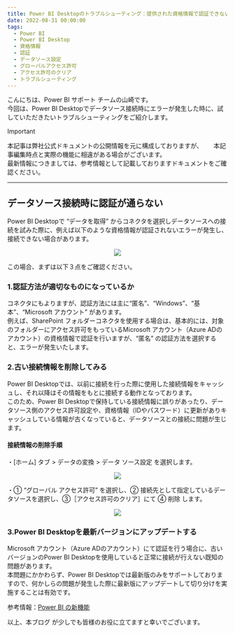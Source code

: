 ```yaml
---
title: Power BI Desktopのトラブルシューティング：提供された資格情報で認証できない　
date: 2022-08-31 00:00:00 
tags:
  - Power BI　　
  - Power BI Desktop
  - 資格情報
  - 認証　
  - データソース設定
  - グローバルアクセス許可
  - アクセス許可のクリア
  - トラブルシューティング
---
```



こんにちは、Power BI サポート チームの山崎です。  
今回は、Power BI Desktopでデータソース接続時にエラーが発生した時に、試していただきたいトラブルシューティングをご紹介します。  

<!-- more -->

> [!IMPORTANT]  
> 本記事は弊社公式ドキュメントの公開情報を元に構成しておりますが、　　
> 本記事編集時点と実際の機能に相違がある場合がございます。  
> 最新情報につきましては、参考情報として記載しておりますドキュメントをご確認ください。

---

## データソース接続時に認証が通らない

Power BI Desktopで “データを取得” からコネクタを選択しデータソースへの接続を試みた際に、例えば以下のような資格情報が認証されないエラーが発生し、接続できない場合があります。   
 
<div align="center">
<img src="1.png">
</div>

この場合、まずは以下３点をご確認ください。  

### 1.認証方法が適切なものになっているか

コネクタにもよりますが、認証方法には主に“匿名”、“Windows”、“基本”、“Microsoft アカウント” があります。  
例えば、SharePoint フォルダーコネクタを使用する場合は、基本的には、対象のフォルダーにアクセス許可をもっているMicrosoft アカウント（Azure ADのアカウント）の資格情報で認証を行いますが、“匿名” の認証方法を選択すると、エラーが発生いたします。  

### 2.古い接続情報を削除してみる

Power BI Desktopでは、以前に接続を行った際に使用した接続情報をキャッシュし、それ以降はその情報をもとに接続する動作となっております。  
このため、Power BI Desktopで保持している接続情報に誤りがあったり、データソース側のアクセス許可設定や、資格情報（IDやパスワード）に更新がありキャッシュしている情報が古くなっていると、データソースとの接続に問題が生じます。  

#### 接続情報の削除手順  
・[ホーム] タブ > データの変換 > データ ソース設定 を選択します。   

<div align="center">
<img src="2.png">
</div>

・① “グローバル アクセス許可” を選択し、② 接続先として指定しているデータソースを選択し、③［アクセス許可のクリア］にて ④ 削除 します。  

<div align="center">
<img src="3.png">
</div>


### 3.Power BI Desktopを最新バージョンにアップデートする

Microsoft アカウント（Azure ADのアカウント）にて認証を行う場合に、古いバージョンのPower BI Desktopを使用していると正常に接続が行えない既知の問題があります。  
本問題にかかわらず、Power BI Desktopでは最新版のみをサポートしておりますので、何かしらの問題が発生した際に最新版にアップデートして切り分けを実施することは有効です。  

参考情報：[Power BI の新機能](https://docs.microsoft.com/ja-jp/power-bi/fundamentals/desktop-latest-update?tabs=powerbi-desktop)  



以上、本ブログ が少しでも皆様のお役に立てますと幸いでございます。


